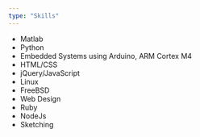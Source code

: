 ```yaml
---
type: "Skills"
---
```

* Matlab
* Python
* Embedded Systems using Arduino, ARM Cortex M4 
* HTML/CSS
* jQuery/JavaScript
* Linux
* FreeBSD
* Web Design
* Ruby
* NodeJs
* Sketching
